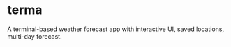 # terma
A terminal-based weather forecast app with interactive UI, saved locations, multi-day forecast.
